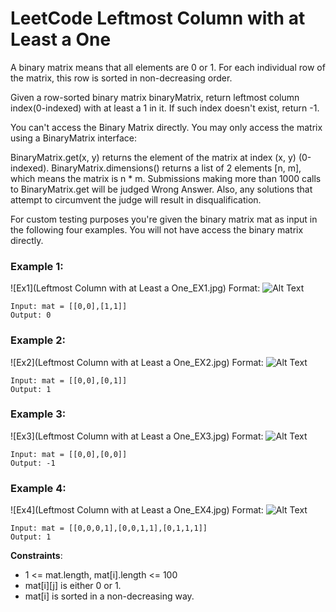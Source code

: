 # LeetCode Leftmost Column with at Least a One

A binary matrix means that all elements are 0 or 1. For each individual row of the matrix, this row is sorted in non-decreasing order.

Given a row-sorted binary matrix binaryMatrix, return leftmost column index(0-indexed) with at least a 1 in it. If such index doesn't exist, return -1.

You can't access the Binary Matrix directly.  You may only access the matrix using a BinaryMatrix interface:

BinaryMatrix.get(x, y) returns the element of the matrix at index (x, y) (0-indexed).
BinaryMatrix.dimensions() returns a list of 2 elements [n, m], which means the matrix is n * m.
Submissions making more than 1000 calls to BinaryMatrix.get will be judged Wrong Answer.  Also, any solutions that attempt to circumvent the judge will result in disqualification.

For custom testing purposes you're given the binary matrix mat as input in the following four examples. You will not have access the binary matrix directly.

 

### Example 1:
![Ex1](Leftmost Column with at Least a One_EX1.jpg)
Format: ![Alt Text](url)

```
Input: mat = [[0,0],[1,1]]
Output: 0
```

### Example 2:
![Ex2](Leftmost Column with at Least a One_EX2.jpg)
Format: ![Alt Text](url)

```
Input: mat = [[0,0],[0,1]]
Output: 1
```

### Example 3:
![Ex3](Leftmost Column with at Least a One_EX3.jpg)
Format: ![Alt Text](url)

```
Input: mat = [[0,0],[0,0]]
Output: -1
```

### Example 4:
![Ex4](Leftmost Column with at Least a One_EX4.jpg)
Format: ![Alt Text](url)

```
Input: mat = [[0,0,0,1],[0,0,1,1],[0,1,1,1]]
Output: 1
 ```

**Constraints**:

* 1 <= mat.length, mat[i].length <= 100
* mat[i][j] is either 0 or 1.
* mat[i] is sorted in a non-decreasing way.
